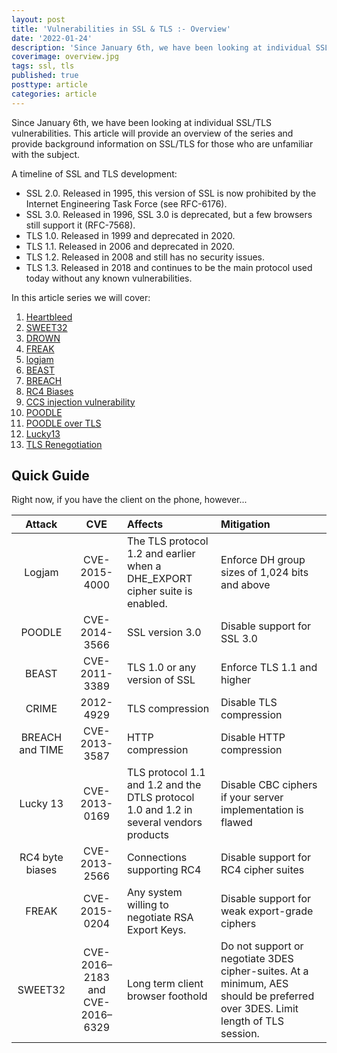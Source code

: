```yaml
---
layout: post
title: 'Vulnerabilities in SSL & TLS :- Overview'
date: '2022-01-24'
description: 'Since January 6th, we have been looking at individual SSL/TLS vulnerabilities. This article will provide an overview of the series and provide background information on SSL/TLS for those who are unfamiliar with the subject. If you scroll to the bottom, you will find a handy reference sheet for when you are on the phone with customers.'
coverimage: overview.jpg
tags: ssl, tls
published: true
posttype: article
categories: article
---
```

Since January 6th, we have been looking at individual SSL/TLS vulnerabilities. This article will provide an overview of the series and provide background information on SSL/TLS for those who are unfamiliar with the subject. 

A timeline of SSL and TLS development:

- SSL 2.0. Released in 1995, this version of SSL is now prohibited by the Internet Engineering Task Force (see RFC-6176).
- SSL 3.0. Released in 1996, SSL 3.0 is deprecated, but a few browsers still support it (RFC-7568).
- TLS 1.0. Released in 1999 and deprecated in 2020.
- TLS 1.1. Released in 2006 and deprecated in 2020.
- TLS 1.2. Released in 2008 and still has no security issues.
- TLS 1.3. Released in 2018 and continues to be the main protocol used today without any known vulnerabilities.

In this article series we will cover:

1. [Heartbleed](https://evilsaint.com/article/vulnerabilities-ssl-tls-heartbleed/) 
2. [SWEET32](https://evilsaint.com/article/vulnerabilities-ssl-tls-sweet32/) 
3. [DROWN](https://evilsaint.com/article/vulnerabilities-ssl-tls-drown/) 
4. [FREAK](https://evilsaint.com/article/vulnerabilities-ssl-tls-freak/) 
5. [logjam](https://evilsaint.com/article/vulnerabilities-ssl-tls-logjam/) 
6. [BEAST](https://evilsaint.com/article/vulnerabilities-ssl-tls-beast/) 
7. [BREACH](https://evilsaint.com/article/vulnerabilities-ssl-tls-breach/) 
8. [RC4 Biases](https://evilsaint.com/article/vulnerabilities-ssl-tls-rc4-byte-biases/) 
9. [CCS injection vulnerability](https://evilsaint.com/article/vulnerabilities-ssl-tls-ccs-injection-vulnerability/) 
10. [POODLE](https://evilsaint.com/article/vulnerabilities-ssl-tls-poodle/) 
11. [POODLE over TLS](https://evilsaint.com/article/vulnerabilities-ssl-tls-poodle-over-tls/) 
12. [Lucky13](https://evilsaint.com/article/vulnerabilities-ssl-tls-lucky13/) 
13. [TLS Renegotiation](https://evilsaint.com/article/vulnerabilities-ssl-tls-tls-renegotiation/) 


## Quick Guide

Right now, if you have the client on the phone, however...

Attack | CVE | Affects | Mitigation 
:-----:|:-----:|:-----|:-----
Logjam | CVE-2015-4000 | The TLS protocol 1.2 and earlier when a DHE_EXPORT cipher suite is enabled. | Enforce DH group sizes of 1,024 bits and above
POODLE | CVE-2014-3566 | SSL version 3.0 | Disable support for SSL 3.0
BEAST | CVE-2011-3389  | TLS 1.0 or any version of SSL | Enforce TLS 1.1 and higher
CRIME | 2012-4929  | TLS compression| Disable TLS compression
BREACH and TIME | CVE-2013-3587 | HTTP compression | Disable HTTP compression
Lucky 13 | CVE-2013-0169 | TLS protocol 1.1 and 1.2 and the DTLS protocol 1.0 and 1.2 in several vendors products | Disable CBC ciphers if your server implementation is flawed
RC4 byte biases | CVE-2013-2566  | Connections supporting RC4 | Disable support for RC4 cipher suites
FREAK | CVE-2015-0204  | Any system willing to negotiate RSA Export Keys.  | Disable support for weak export-grade ciphers
SWEET32 | CVE-2016–2183 and CVE-2016–6329 | Long term client browser foothold | Do not support or negotiate 3DES cipher-suites. At a minimum, AES should be preferred over 3DES. Limit length of TLS session.